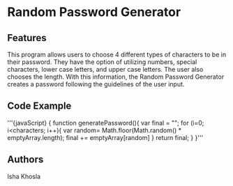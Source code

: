 # Random Password Generator 
## Features
This program allows users to choose 4 different types of characters to be in their password. They have the option of utilizing numbers, special characters, lower case letters, and upper case letters. The user also chooses the length. With this information, the Random Password Generator creates a password following the guidelines of the user input. 
## Code Example
'''{javaScript} {
function generatePassword(){
  var final = "";
for (i=0; i<characters; i++){
  var random= Math.floor(Math.random() * emptyArray.length);
  final += emptyArray[random]
  }
return final;
}
}'''
## Authors
Isha Khosla
